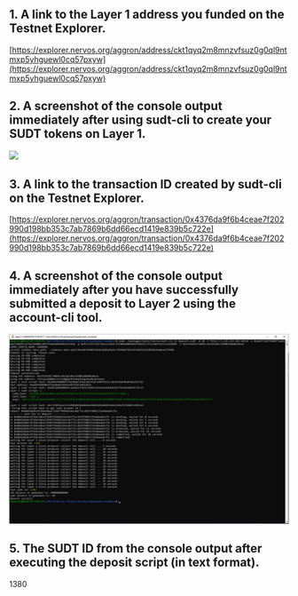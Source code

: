 ## 1. A link to the Layer 1 address you funded on the Testnet Explorer.
[https://explorer.nervos.org/aggron/address/ckt1qyq2m8mnzvfsuz0g0ql9ntmxp5yhguewl0cq57pxyw](https://explorer.nervos.org/aggron/address/ckt1qyq2m8mnzvfsuz0g0ql9ntmxp5yhguewl0cq57pxyw)
## 2. A screenshot of the console output immediately after using sudt-cli to create your SUDT tokens on Layer 1.
![](./create_SUD_tokens.png)
## 3. A link to the transaction ID created by sudt-cli on the Testnet Explorer.
[https://explorer.nervos.org/aggron/transaction/0x4376da9f6b4ceae7f202990d198bb353c7ab7869b6dd66ecd1419e839b5c722e](https://explorer.nervos.org/aggron/transaction/0x4376da9f6b4ceae7f202990d198bb353c7ab7869b6dd66ecd1419e839b5c722e)
## 4. A screenshot of the console output immediately after you have successfully submitted a deposit to Layer 2 using the account-cli tool.
![](./sudtDeposit.png)
## 5. The SUDT ID from the console output after executing the deposit script (in text format).
1380

<!-- node ./packages/tools/lib/account-cli.js deposit-sudt -m 20 -r http://3.235.223.161:18114 -s 0x6e9733af79406f7aa814aa7186b9c547da7e6600ca99793a6eb0a99822b12da6 -p 0x92c22f35fdcfbace33dbfcaff004a0098abdfdb6fbc3f2caa0742e2c43a5b04b -l 0x1FD362bC748D9c14e181a85cd3D0b2b86063Ab3e -->